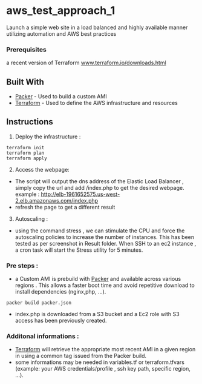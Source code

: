 # aws_test_approach_1
Launch a simple web site in a load balanced and highly available manner utilizing automation and AWS best practices


### Prerequisites
a recent version of Terraform
www.terraform.io/downloads.html 

## Built With

* [Packer](https://www.packer.io) - Used to build a custom AMI 
* [Terraform](https://www.terraform.io) - Used to define the AWS infrastructure and resources 

## Instructions 
1) Deploy the infrastructure : 
``` 
terraform init 
terraform plan 
terraform apply
```
2) Access the webpage: 

- The script will output the dns address of the Elastic Load Balancer , simply copy the url and add /index.php to get the desired webpage.  
example : http://elb-1961652575.us-west-2.elb.amazonaws.com/index.php 
- refresh the page to get a different result 

3) Autoscaling :
- using the command stress , we can stimulate the CPU and force the autoscaling policies to increase the number of instances.
This has been tested as per screenshot in Result folder. When SSH to an ec2 instance , a cron task will start the Stress utility for 5 minutes.

### Pre steps :
* a Custom AMI is prebuild with [Packer]() and available across various regions . 
This allows a faster boot time and avoid repetitive download to install dependencies (nginx,php, ...).
```
packer build packer.json 
```
* index.php is downloaded from a S3 bucket and a Ec2 role with S3 access has been previously created. 

### Additonal informations :
* [Terraform]() will retrieve the appropriate most recent AMI in a given region in using a common tag issued from the Packer build.
* some informations may be needed in variables.tf or terraform.tfvars (example: your AWS credentials/profile , ssh key path, specific region, ...). 


